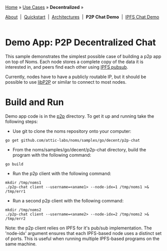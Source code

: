 [Home](../../README.md) » [Use Cases](../../README.md#use-cases) » **Decentralized** »

[About](about.md)&nbsp; | &nbsp;[Quickstart](quickstart.md)&nbsp; | &nbsp;[Architectures](architectures.md)&nbsp; | &nbsp;**P2P Chat Demo**&nbsp; | &nbsp;[IPFS Chat Demo](demo-ipfs-chat.md)
<br><br>
# Demo App: P2P Decentralized Chat

This sample demonstrates the simplest possible case of building a p2p app on top of Noms. Each node stores a complete copy of the data it is interested in, and peers find each other using [IPFS pubsub](https://ipfs.io/blog/25-pubsub/).

Currently, nodes have to have a publicly routable IP, but it should be possible to use [libP2P](https://github.com/libp2p) or similar to connect to most nodes.

# Build and Run

Demo app code is in the
[p2p](https://github.com/attic-labs/noms/tree/master/samples/go/decent/p2p-chat)
directory. To get it up and running take the following steps:

* Use git to clone the noms repository onto your computer:

```shell
go get github.com/attic-labs/noms/samples/go/decent/p2p-chat
```

* From the noms/samples/go/decent/p2p-chat directory, build the program with the following command:

```shell
go build
```

* Run the p2p client with the following command:

```shell
mkdir /tmp/noms1
./p2p-chat client --username=<aname1> --node-idx=1 /tmp/noms1 >& /tmp/err1
```

* Run a second p2p client with the following command:

```shell
mkdir /tmp/noms2
./p2p-chat client --username=<aname2> --node-idx=2 /tmp/noms2 >& /tmp/err2
```
  
Note: the p2p client relies on IPFS for it's pub/sub implementation. The
'node-idx' argument ensures that each IPFS-based node uses a distinct set
of ports. This is useful when running multiple IPFS-based programs on
the same machine.

